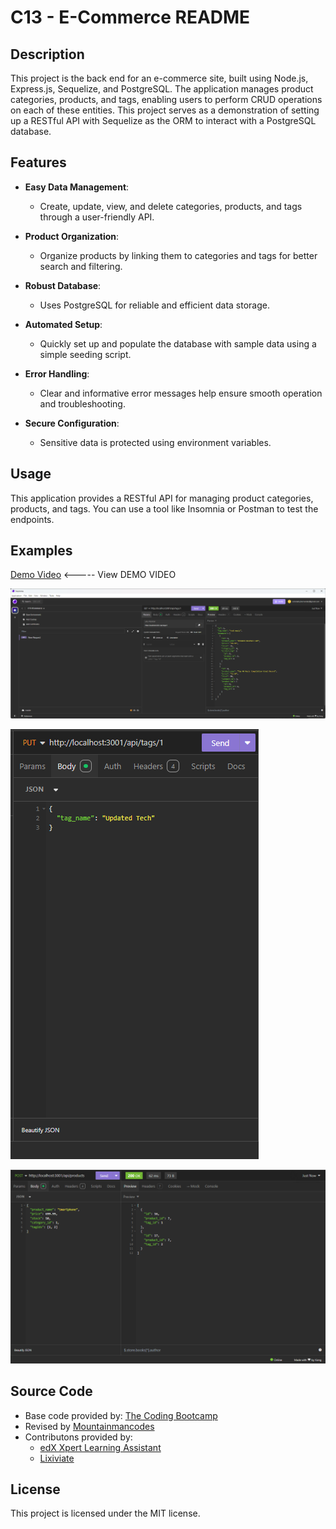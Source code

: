 # C13 - E-Commerce README

## Description

This project is the back end for an e-commerce site, built using Node.js, Express.js, Sequelize, and PostgreSQL. The application manages product categories, products, and tags, enabling users to perform CRUD operations on each of these entities. This project serves as a demonstration of setting up a RESTful API with Sequelize as the ORM to interact with a PostgreSQL database.

## Features

- **Easy Data Management**:
  - Create, update, view, and delete categories, products, and tags through a user-friendly API.

- **Product Organization**:
  - Organize products by linking them to categories and tags for better search and filtering.

- **Robust Database**:
  - Uses PostgreSQL for reliable and efficient data storage.

- **Automated Setup**:
  - Quickly set up and populate the database with sample data using a simple seeding script.

- **Error Handling**:
  - Clear and informative error messages help ensure smooth operation and troubleshooting.

- **Secure Configuration**:
  - Sensitive data is protected using environment variables.

## Usage

This application provides a RESTful API for managing product categories, products, and tags. You can use a tool like Insomnia or Postman to test the endpoints.

## Examples

[Demo Video](https://drive.google.com/file/d/1Bv9559CEImrF2O1yHpkrBVSZfoheiT70/view?usp=sharing) <----- View DEMO VIDEO

![Example](./images/Example1.png)

![Example](./images/Example2.png)

![Example](./images/Example3.png)

## Source Code

- Base code provided by: [The Coding Bootcamp](https://github.com/coding-boot-camp/bookish-sniffle)
- Revised by [Mountainmancodes](https://github.com/Mountainmancodes)
- Contributons provided by:
  - [edX Xpert Learning Assistant](https://www.edx.org/)
  - [Lixiviate](https://github.com/Lixiviate)

## License

This project is licensed under the MIT license.